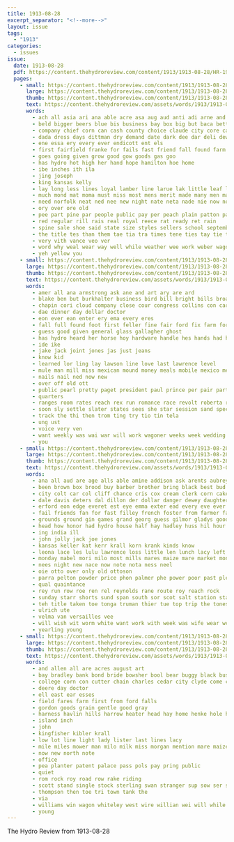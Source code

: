 ```yaml
---
title: 1913-08-28
excerpt_separator: "<!--more-->"
layout: issue
tags:
  - "1913"
categories:
  - issues
issue:
  date: 1913-08-28
  pdf: https://content.thehydroreview.com/content/1913/1913-08-28/HR-1913-08-28.pdf
  pages:
    - small: https://content.thehydroreview.com/content/1913/1913-08-28/small/HR-1913-08-28-01.jpg
      large: https://content.thehydroreview.com/content/1913/1913-08-28/large/HR-1913-08-28-01.jpg
      thumb: https://content.thehydroreview.com/content/1913/1913-08-28/thumbnails/HR-1913-08-28-01.jpg
      text: https://content.thehydroreview.com/assets/words/1913/1913-08-28/HR-1913-08-28-01.txt
      words:
        - ach all asia ari ana able acre asa aug aud anti adi arne and ale are
        - beld bigger beers blue bis business bay box big but baca better buy boys black bee both
        - company chief corn can cash county choice claude city core caddo cee
        - dada dress days dittman dry demand date dark dee dar deli dewitt
        - ene essa ery every ever endicott ent els
        - first fairfield franke for fails fast friend fall found farm few fae fund from fea
        - goes going given grow good gow goods gas goo
        - has hydro hot high her hand hope hamilton hoe home
        - ibe inches ith ila
        - jing joseph
        - king kansas kelly
        - lay long less lines loyal lamber line larue lak little leaf late last like lead lae
        - much mond mat moma must miss most mens merit made many men mabe mith mee mai more
        - need norfolk neat ned nee new night nate neta nade nie now not
        - ory over ore old
        - pee part pine par people public pay per peach plain patton pany poplar pees pak pretty proud pepe pride
        - red regular rill rais real royal reece rat ready ret rain
        - spine sale shoe said state size styles sellers school september sok sewing style sell stock stores see special sides sin soe sedgwick silks sau send smaller suits sal second sac still sen schoo sad star sank street
        - the title tes than them tae tia tra times tene ties tay tie till teas take town tome then tat thee thi
        - very vith vance veo ver
        - word why weal wear way well while weather wee work weber wagon with was woods will went week
        - yeh yellow you
    - small: https://content.thehydroreview.com/content/1913/1913-08-28/small/HR-1913-08-28-02.jpg
      large: https://content.thehydroreview.com/content/1913/1913-08-28/large/HR-1913-08-28-02.jpg
      thumb: https://content.thehydroreview.com/content/1913/1913-08-28/thumbnails/HR-1913-08-28-02.jpg
      text: https://content.thehydroreview.com/assets/words/1913/1913-08-28/HR-1913-08-28-02.txt
      words:
        - amer all ana armstrong ask ane and art ary are ard
        - blake ben but burkhalter business bird bill bright bills broadway best bet big bank bert burr border brown beach break
        - chapin cori cloud company close cour congress collins con car cha chaperon cor culver cot caddo charter can
        - dae dinner day dollar doctor
        - eon ever ean enter ery ema every eres
        - fall full found foot first feller fine fair ford fix farm fore fae for former
        - guess good given general glass gallagher ghost
        - has hydro heard her horse hoy hardware handle hes hands had hard
        - ide ike
        - jake jack joint jones jas just jeans
        - know kid
        - learned lor ling lay lawson line love last lawrence level
        - mule man mill miss mexican mound money meals mobile mexico merit mary mac
        - nails nail ned now new
        - over off old ott
        - public pearl pretty paget president paul prince per pair part
        - quarters
        - ranges room rates reach rex run romance race revolt roberta ready rush
        - soon sly settle slater states sees she star session sand special sane sunday seed sage speed seem service steppe sale stretch shape
        - track the thi then trom ting try tio tin tela
        - ung ust
        - voice very ven
        - want weekly was wai war will work wagoner weeks week wedding with wilson watch why
        - you
    - small: https://content.thehydroreview.com/content/1913/1913-08-28/small/HR-1913-08-28-03.jpg
      large: https://content.thehydroreview.com/content/1913/1913-08-28/large/HR-1913-08-28-03.jpg
      thumb: https://content.thehydroreview.com/content/1913/1913-08-28/thumbnails/HR-1913-08-28-03.jpg
      text: https://content.thehydroreview.com/assets/words/1913/1913-08-28/HR-1913-08-28-03.txt
      words:
        - ana all aud are age alls able amine addison ask arents aubrey arthur arendt and allen
        - been brown box brood buy barber brother bring black best bud butler bas bouche big bus barn bros bay bean boschert bran bustle blood
        - city colt car col cliff chance cris cox cream clerk corn cake cotton come
        - dale davis deters dal dillon der dollar danger dewey daughter daisey dress dar daniels days
        - erford eon edge everet est eye emma exter ead every eve ever
        - fail friends fan for fast filley french foster from farmer fate frank frederick few
        - grounds ground gin games grand georg guess gilmor gladys good gon grant gray
        - head how honor had hydro house half hay hadley huss hil hour horse high hea home hooker hoy hach her hander has hubert hala
        - ing india ill
        - john jolly jack joe jones
        - kansas keller kat kerr krall korn krank kinds know
        - leona lace les lulu lawrence loss little len lunch lacy left live list last louise lint lookeba
        - monday mabel mori milo most mills mares maize mare market monroe more matter made miller mission mer mill miss mule marshall misa men missouri miles meal mules
        - nees night new nace now note nota ness neel
        - oie otto over only old ottoson
        - parra pelton powder price phon palmer phe power poor past plenty poet powders part public pair pee per
        - qual quaintance
        - rey run row roe ren rel reynolds rane route roy reach rock
        - sunday starr shorts sund span south sor scot salt station stack sees short stallion see say seed sane stock still sister stuff stanz storr smile side sell send sorrel store safe son sat shade standard sale
        - teh title taken toe tonga truman thier tue top trip the tones them thorpe trom train thomas tor thor
        - ulrich ute
        - velma van versailles vee
        - will wish wit worm white want work with week was wife wear wee weatherford worth wheat well woods
        - yearling young
    - small: https://content.thehydroreview.com/content/1913/1913-08-28/small/HR-1913-08-28-04.jpg
      large: https://content.thehydroreview.com/content/1913/1913-08-28/large/HR-1913-08-28-04.jpg
      thumb: https://content.thehydroreview.com/content/1913/1913-08-28/thumbnails/HR-1913-08-28-04.jpg
      text: https://content.thehydroreview.com/assets/words/1913/1913-08-28/HR-1913-08-28-04.txt
      words:
        - and allen all are acres august art
        - bay bradley bank bond bride bowsher bool bear buggy black bus books boards business binder barn belle brides
        - college corn con cutter chain charles cedar city clyde come clerk
        - deere day doctor
        - ell east ear esses
        - field fares farm first from ford falls
        - gordon goods grain gentle good gray
        - harness havlin hills harrow heater head hay home henke hole hydro hone horse has harvard
        - island inch
        - john
        - kingfisher kibler krall
        - low lot line light lady lister last lines lacy
        - mile miles mower man milo milk miss morgan mention mare maize
        - now new north note
        - office
        - pea planter patent palace pass pols pay pring public
        - quiet
        - rom rock roy road row rake riding
        - scott stand single stock sterling swan stranger sup sow ser sheller sane side short see surgeon sept sale shoats school set sand september stone
        - thompson then toe tri town tank the
        - via
        - williams win wagon whiteley west wire willian wei will while weather write with
        - young
---
```


The Hydro Review from 1913-08-28

<!--more-->

